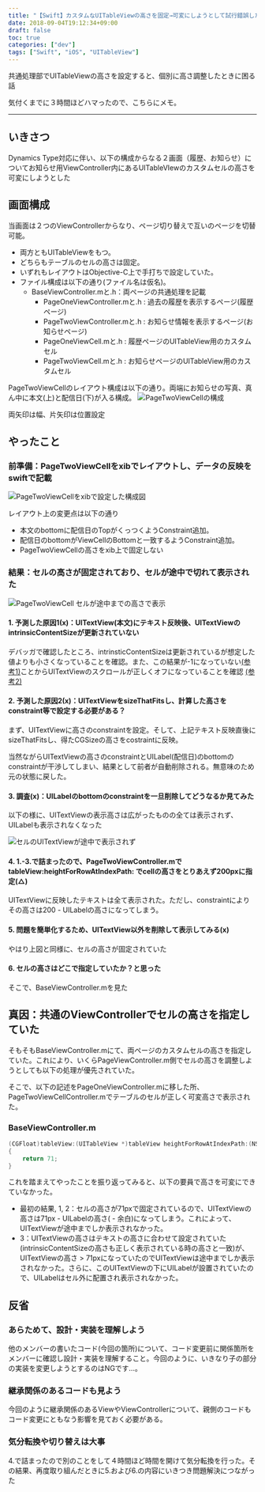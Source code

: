 ```yaml
---
title: "【Swift】カスタムなUITableViewの高さを固定→可変にしようとして試行錯誤した話"
date: 2018-09-04T19:12:34+09:00
draft: false
toc: true
categories: ["dev"]
tags: ["Swift", "iOS", "UITableView"]
---
```


共通処理部でUITableViewの高さを設定すると、個別に高さ調整したときに困る話

<!--more-->

気付くまでに３時間ほどハマったので、こちらにメモ。

- - -

## いきさつ
Dynamics Type対応に伴い、以下の構成からなる２画面（履歴、お知らせ）についてお知らせ用ViewController内にあるUITableVIewのカスタムセルの高さを可変にしようとした

## 画面構成
当画面は２つのViewControllerからなり、ページ切り替えで互いのページを切替可能。

- 両方ともUITableViewをもつ。
- どちらもテーブルのセルの高さは固定。
- いずれもレイアウトはObjective-C上で手打ちで設定していた。
- ファイル構成は以下の通り(ファイル名は仮名)。
  - BaseViewController.mと.h：両ページの共通処理を記載
    - PageOneViewController.mと.h : 過去の履歴を表示するページ(履歴ページ)
    - PageTwoViewController.mと.h : お知らせ情報を表示するページ(お知らせページ)
    - PageOneViewCell.mと.h : 履歴ページのUITableView用のカスタムセル
    - PageTwoViewCell.mと.h : お知らせページのUITableView用のカスタムセル

PageTwoViewCellのレイアウト構成は以下の通り。両端にお知らせの写真、真ん中に本文(上)と配信日(下)が入る構成。
![PageTwoViewCellの構成](/assets/img/20180904/0.png)

両矢印は幅、片矢印は位置設定

## やったこと
### 前準備：PageTwoViewCellをxibでレイアウトし、データの反映をswiftで記載
![PageTwoViewCellをxibで設定した構成図](/assets/img/20180904/1.png)

レイアウト上の変更点は以下の通り

- 本文のbottomに配信日のTopがくっつくようConstraint追加。
- 配信日のbottomがViewCellのBottomと一致するようConstraint追加。
- PageTwoViewCellの高さをxib上で固定しない

### 結果：セルの高さが固定されており、セルが途中で切れて表示された
![PageTwoViewCell セルが途中までの高さで表示](/assets/img/20180904/2.png)

#### 1. 予測した原因1(x)：UITextView(本文)にテキスト反映後、UITextViewのintrinsicContentSizeが更新されていない
デバッガで確認したところ、intrinsticContentSizeは更新されているが想定した値よりも小さくなっていることを確認。また、この結果が-1になっていない[(参考1)](https://cockscomb.hatenablog.com/entry/uitextview-on-uitableview)ことからUITextViewのスクロールが正しくオフになっていることを確認 [(参考2)](https://qiita.com/mishimay/items/619f9ce60b4fabc1612f)

#### 2. 予測した原因2(x)：UITextViewをsizeThatFitsし、計算した高さをconstraint等で設定する必要がある？
まず、UITextViewに高さのconstraintを設定。そして、上記テキスト反映直後にsizeThatFitsし、得たCGSizeの高さをcostraintに反映。

当然ながらUITextViewの高さのconstraintとUILabel(配信日)のbottomのconstraintが干渉してしまい、結果として前者が自動削除される。無意味のため元の状態に戻した。

#### 3. 調査(x)：UILabelのbottomのconstraintを一旦削除してどうなるか見てみた
以下の様に、UITextViewの表示高さは広がったものの全ては表示されず、UILabelも表示されなくなった

![セルのUITextViewが途中で表示されず](/assets/img/20180904/3.png)

#### 4. 1.-3.で詰まったので、PageTwoViewController.mでtableView:heightForRowAtIndexPath: でcellの高さをとりあえず200pxに指定(△)
UITextViewに反映したテキストは全て表示された。ただし、constraintによりその高さは200 - UILabelの高さになってしまう。

#### 5. 問題を簡単化するため、UITextView以外を削除して表示してみる(x)
やはり上図と同様に、セルの高さが固定されていた

#### 6. セルの高さはどこで指定していたか？と思った
そこで、BaseViewController.mを見た

## 真因：共通のViewControllerでセルの高さを指定していた
そもそもBaseViewController.mにて、両ページのカスタムセルの高さを指定していた。これにより、いくらPageViewController.m側でセルの高さを調整しようとしても以下の処理が優先されていた。

そこで、以下の記述をPageOneViewController.mに移した所、PageTwoViewCellController.mでテーブルのセルが正しく可変高さで表示された。

### BaseViewController.m
```swift
(CGFloat)tableView:(UITableView *)tableView heightForRowAtIndexPath:(NSIndexPath *)indexPath
{
    return 71;
}
```

これを踏まえてやったことを振り返ってみると、以下の要員で高さを可変にできていなかった。

- 最初の結果, 1, 2：セルの高さが71pxで固定されているので、UITextViewの高さは71px - UILabelの高さ( - 余白)になってしまう。これによって、UITextViewが途中までしか表示されなかった。
- 3：UITextViewの高さはテキストの高さに合わせて設定されていた(intrinsicContentSizeの高さも正しく表示されている時の高さと一致)が、UITextViewの高さ > 71pxになっていたのでUITextViewは途中までしか表示されなかった。さらに、このUITextViewの下にUILabelが設置されていたので、UILabelはセル外に配置され表示されなかった。

## 反省
### あらためて、設計・実装を理解しよう
他のメンバーの書いたコード(今回の箇所)について、コード変更前に関係箇所をメンバーに確認し設計・実装を理解すること。今回のように、いきなり子の部分の実装を変更しようとするのはNGです…。

### 継承関係のあるコードも見よう
今回のように継承関係のあるViewやViewControllerについて、親側のコードもコード変更にともなう影響を見ておく必要がある。

### 気分転換や切り替えは大事
4.で詰まったので別のことをして４時間ほど時間を開けて気分転換を行った。その結果、再度取り組んだときに5.および6.の内容にいきつき問題解決につながった
